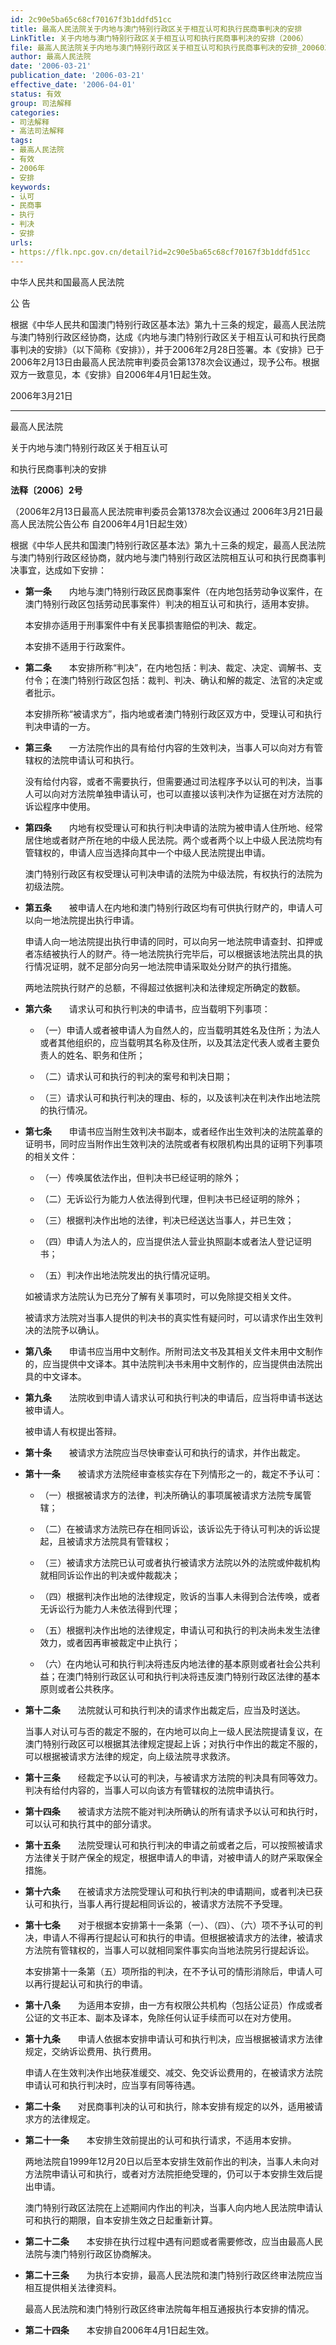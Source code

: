 ```yaml
---
id: 2c90e5ba65c68cf70167f3b1ddfd51cc
title: 最高人民法院关于内地与澳门特别行政区关于相互认可和执行民商事判决的安排
LinkTitle: 关于内地与澳门特别行政区关于相互认可和执行民商事判决的安排（2006）
file: 最高人民法院关于内地与澳门特别行政区关于相互认可和执行民商事判决的安排_20060321_2c90e5ba65c68cf70167f3b1ddfd51cc.docx
author: 最高人民法院
date: '2006-03-21'
publication_date: '2006-03-21'
effective_date: '2006-04-01'
status: 有效
group: 司法解释
categories:
- 司法解释
- 高法司法解释
tags:
- 最高人民法院
- 有效
- 2006年
- 安排
keywords:
- 认可
- 民商事
- 执行
- 判决
- 安排
urls:
- https://flk.npc.gov.cn/detail?id=2c90e5ba65c68cf70167f3b1ddfd51cc
---
```


中华人民共和国最高人民法院

公 告

根据《中华人民共和国澳门特别行政区基本法》第九十三条的规定，最高人民法院与澳门特别行政区经协商，达成《内地与澳门特别行政区关于相互认可和执行民商事判决的安排》（以下简称《安排》），并于2006年2月28日签署。本《安排》已于2006年2月13日由最高人民法院审判委员会第1378次会议通过，现予公布。根据双方一致意见，本《安排》自2006年4月1日起生效。

2006年3月21日

---

最高人民法院

关于内地与澳门特别行政区关于相互认可

和执行民商事判决的安排

**法释〔2006〕2号**

（2006年2月13日最高人民法院审判委员会第1378次会议通过 2006年3月21日最高人民法院公告公布 自2006年4月1日起生效）

根据《中华人民共和国澳门特别行政区基本法》第九十三条的规定，最高人民法院与澳门特别行政区经协商，就内地与澳门特别行政区法院相互认可和执行民商事判决事宜，达成如下安排：

- **第一条**　　内地与澳门特别行政区民商事案件（在内地包括劳动争议案件，在澳门特别行政区包括劳动民事案件）判决的相互认可和执行，适用本安排。

  本安排亦适用于刑事案件中有关民事损害赔偿的判决、裁定。

  本安排不适用于行政案件。

- **第二条**　　本安排所称“判决”，在内地包括：判决、裁定、决定、调解书、支付令；在澳门特别行政区包括：裁判、判决、确认和解的裁定、法官的决定或者批示。

  本安排所称“被请求方”，指内地或者澳门特别行政区双方中，受理认可和执行判决申请的一方。

- **第三条**　　一方法院作出的具有给付内容的生效判决，当事人可以向对方有管辖权的法院申请认可和执行。

  没有给付内容，或者不需要执行，但需要通过司法程序予以认可的判决，当事人可以向对方法院单独申请认可，也可以直接以该判决作为证据在对方法院的诉讼程序中使用。

- **第四条**　　内地有权受理认可和执行判决申请的法院为被申请人住所地、经常居住地或者财产所在地的中级人民法院。两个或者两个以上中级人民法院均有管辖权的，申请人应当选择向其中一个中级人民法院提出申请。

  澳门特别行政区有权受理认可判决申请的法院为中级法院，有权执行的法院为初级法院。

- **第五条**　　被申请人在内地和澳门特别行政区均有可供执行财产的，申请人可以向一地法院提出执行申请。

  申请人向一地法院提出执行申请的同时，可以向另一地法院申请查封、扣押或者冻结被执行人的财产。待一地法院执行完毕后，可以根据该地法院出具的执行情况证明，就不足部分向另一地法院申请采取处分财产的执行措施。

  两地法院执行财产的总额，不得超过依据判决和法律规定所确定的数额。

- **第六条**　　请求认可和执行判决的申请书，应当载明下列事项：

  - （一）申请人或者被申请人为自然人的，应当载明其姓名及住所；为法人或者其他组织的，应当载明其名称及住所，以及其法定代表人或者主要负责人的姓名、职务和住所；

  - （二）请求认可和执行的判决的案号和判决日期；

  - （三）请求认可和执行判决的理由、标的，以及该判决在判决作出地法院的执行情况。

- **第七条**　　申请书应当附生效判决书副本，或者经作出生效判决的法院盖章的证明书，同时应当附作出生效判决的法院或者有权限机构出具的证明下列事项的相关文件：

  - （一）传唤属依法作出，但判决书已经证明的除外；

  - （二）无诉讼行为能力人依法得到代理，但判决书已经证明的除外；

  - （三）根据判决作出地的法律，判决已经送达当事人，并已生效；

  - （四）申请人为法人的，应当提供法人营业执照副本或者法人登记证明书；

  - （五）判决作出地法院发出的执行情况证明。

  如被请求方法院认为已充分了解有关事项时，可以免除提交相关文件。

  被请求方法院对当事人提供的判决书的真实性有疑问时，可以请求作出生效判决的法院予以确认。

- **第八条**　　申请书应当用中文制作。所附司法文书及其相关文件未用中文制作的，应当提供中文译本。其中法院判决书未用中文制作的，应当提供由法院出具的中文译本。

- **第九条**　　法院收到申请人请求认可和执行判决的申请后，应当将申请书送达被申请人。

  被申请人有权提出答辩。

- **第十条**　　被请求方法院应当尽快审查认可和执行的请求，并作出裁定。

- **第十一条**　　被请求方法院经审查核实存在下列情形之一的，裁定不予认可：

  - （一）根据被请求方的法律，判决所确认的事项属被请求方法院专属管辖；

  - （二）在被请求方法院已存在相同诉讼，该诉讼先于待认可判决的诉讼提起，且被请求方法院具有管辖权；

  - （三）被请求方法院已认可或者执行被请求方法院以外的法院或仲裁机构就相同诉讼作出的判决或仲裁裁决；

  - （四）根据判决作出地的法律规定，败诉的当事人未得到合法传唤，或者无诉讼行为能力人未依法得到代理；

  - （五）根据判决作出地的法律规定，申请认可和执行的判决尚未发生法律效力，或者因再审被裁定中止执行；

  - （六）在内地认可和执行判决将违反内地法律的基本原则或者社会公共利益；在澳门特别行政区认可和执行判决将违反澳门特别行政区法律的基本原则或者公共秩序。

- **第十二条**　　法院就认可和执行判决的请求作出裁定后，应当及时送达。

  当事人对认可与否的裁定不服的，在内地可以向上一级人民法院提请复议，在澳门特别行政区可以根据其法律规定提起上诉；对执行中作出的裁定不服的，可以根据被请求方法律的规定，向上级法院寻求救济。

- **第十三条**　　经裁定予以认可的判决，与被请求方法院的判决具有同等效力。判决有给付内容的，当事人可以向该方有管辖权的法院申请执行。

- **第十四条**　　被请求方法院不能对判决所确认的所有请求予以认可和执行时，可以认可和执行其中的部分请求。

- **第十五条**　　法院受理认可和执行判决的申请之前或者之后，可以按照被请求方法律关于财产保全的规定，根据申请人的申请，对被申请人的财产采取保全措施。

- **第十六条**　　在被请求方法院受理认可和执行判决的申请期间，或者判决已获认可和执行，当事人再行提起相同诉讼的，被请求方法院不予受理。

- **第十七条**　　对于根据本安排第十一条第（一）、（四）、（六）项不予认可的判决，申请人不得再行提起认可和执行的申请。但根据被请求方的法律，被请求方法院有管辖权的，当事人可以就相同案件事实向当地法院另行提起诉讼。

  本安排第十一条第（五）项所指的判决，在不予认可的情形消除后，申请人可以再行提起认可和执行的申请。

- **第十八条**　　为适用本安排，由一方有权限公共机构（包括公证员）作成或者公证的文书正本、副本及译本，免除任何认证手续而可以在对方使用。

- **第十九条**　　申请人依据本安排申请认可和执行判决，应当根据被请求方法律规定，交纳诉讼费用、执行费用。

  申请人在生效判决作出地获准缓交、减交、免交诉讼费用的，在被请求方法院申请认可和执行判决时，应当享有同等待遇。

- **第二十条**　　对民商事判决的认可和执行，除本安排有规定的以外，适用被请求方的法律规定。

- **第二十一条**　　本安排生效前提出的认可和执行请求，不适用本安排。

  两地法院自1999年12月20日以后至本安排生效前作出的判决，当事人未向对方法院申请认可和执行，或者对方法院拒绝受理的，仍可以于本安排生效后提出申请。

  澳门特别行政区法院在上述期间内作出的判决，当事人向内地人民法院申请认可和执行的期限，自本安排生效之日起重新计算。

- **第二十二条**　　本安排在执行过程中遇有问题或者需要修改，应当由最高人民法院与澳门特别行政区协商解决。

- **第二十三条**　　为执行本安排，最高人民法院和澳门特别行政区终审法院应当相互提供相关法律资料。

  最高人民法院和澳门特别行政区终审法院每年相互通报执行本安排的情况。

- **第二十四条**　　本安排自2006年4月1日起生效。
